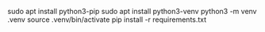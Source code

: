 sudo apt install python3-pip
sudo apt install python3-venv
python3 -m venv .venv
source .venv/bin/activate
pip install -r requirements.txt